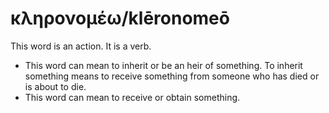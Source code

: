 # κληρονομέω/klēronomeō
This word is an action. It is a verb.

* This word can mean to inherit or be an heir of something. To inherit something means to receive something from someone who has died or is about to die.
* This word can mean to receive or obtain something.
